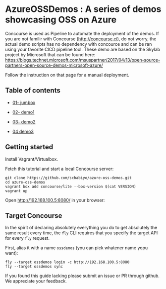 # AzureOSSDemos : A series of demos showcasing OSS on Azure 

Concourse is used as Pipeline to automate the deployment of the demos. If you are not familir with Concourse (http://concourse.ci), do not worry, the actual demo scripts
has no dependency with concource and can be ran using your favorite CICD pipeline tool. These demo are based on the Skylab project by Microsoft that can be found here:
https://blogs.technet.microsoft.com/msuspartner/2017/04/13/open-source-partners-open-source-demos-microsoft-azure/

Follow the instruction on that page for a manual deployment.


## Table of contents

* [01- jumbox](jumpbox.md)


* [02- demo1](demo1.md)
* [03- demo2](demo2.md)
* [04 demo3](demo3.md)



## Getting started

Install Vagrant/Virtualbox.

Fetch this tutorial and start a local Concourse server:

```
git clone https://github.com/schabiyo/azure-oss-demos.git
cd azure-oss-demos
vagrant box add concourse/lite --box-version $(cat VERSION)
vagrant up
```

Open http://192.168.100.5:8080/ in your browser:


Target Concourse
----------------

In the spirit of declaring absolutely everything you do to get absolutely the same result every time, the `fly` CLI requires that you specify the target API for every `fly` request.

First, alias it with a name `ossdemos` (you can pick whatener name yopu want):

```
fly --target ossdemos login -c http://192.168.100.5:8080
fly --target ossdemos sync
```


If you found this guide lacking please submit an issue or PR through github. We appreciate your feedback.


